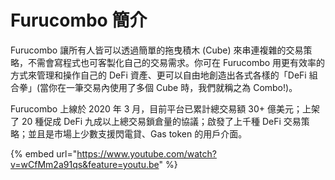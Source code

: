 # Furucombo 簡介

Furucombo 讓所有人皆可以透過簡單的拖曳積木 (Cube) 來串連複雜的交易策略，不需會寫程式也可客製化自己的交易需求。你可在 Furucombo 用更有效率的方式來管理和操作自己的 DeFi 資產、更可以自由地創造出各式各樣的「DeFi 組合拳」(當你在一筆交易內使用了多個 Cube 時，我們就稱之為 Combo!)。

Furucombo 上線於 2020 年 3 月，目前平台已累計總交易額 30+ 億美元；上架了 20 種促成 DeFi 九成以上總交易鎖倉量的協議；啟發了上千種 DeFi 交易策略；並且是市場上少數支援閃電貸、Gas token 的用戶介面。

{% embed url="https://www.youtube.com/watch?v=wCfMm2a91qs&feature=youtu.be" %}

